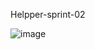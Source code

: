 Helpper-sprint-02

![image](https://user-images.githubusercontent.com/79487007/140834717-c2391517-e64f-4b0a-8975-eb9b7b443825.png)
